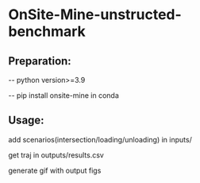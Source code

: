 # OnSite-Mine-unstructed-benchmark

## Preparation:

-- python version>=3.9

-- pip install onsite-mine in conda 

## Usage:

add scenarios(intersection/loading/unloading) in inputs/
  
get traj in outputs/results.csv

generate gif with output figs
